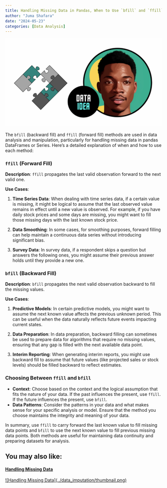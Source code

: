 ```yaml
---
title: Handling Missing Data in Pandas, When to Use `bfill` and `ffill` Methods
author: "Juma Shafara"
date: "2024-05-23"
categories: [Data Analysis]
---
```


![Photo by DATAIDEA](thumbnail.png)

The `bfill` (backward fill) and `ffill` (forward fill) methods are used in data analysis and manipulation, particularly for handling missing data in pandas DataFrames or Series. Here’s a detailed explanation of when and how to use each method:

### `ffill` (Forward Fill)

**Description**: `ffill` propagates the last valid observation forward to the next valid one.

**Use Cases**:

1. **Time Series Data**: When dealing with time series data, if a certain value is missing, it might be logical to assume that the last observed value remains in effect until a new value is observed. For example, if you have daily stock prices and some days are missing, you might want to fill those missing days with the last known stock price.
2. **Data Smoothing**: In some cases, for smoothing purposes, forward filling can help maintain a continuous data series without introducing significant bias.

3. **Survey Data**: In survey data, if a respondent skips a question but answers the following ones, you might assume their previous answer holds until they provide a new one.

<script async src="https://pagead2.googlesyndication.com/pagead/js/adsbygoogle.js?client=ca-pub-8076040302380238"
     crossorigin="anonymous"></script>

<ins class="adsbygoogle"
     style="display:block; text-align:center;"
     data-ad-layout="in-article"
     data-ad-format="fluid"
     data-ad-client="ca-pub-8076040302380238"
     data-ad-slot="8693891310"></ins>

<script>
     (adsbygoogle = window.adsbygoogle || []).push({});
</script>

### `bfill` (Backward Fill)

**Description**: `bfill` propagates the next valid observation backward to fill the missing values.

**Use Cases**:

1. **Predictive Models**: In certain predictive models, you might want to assume the next known value affects the previous unknown period. This can be useful when the data naturally reflects future events impacting current states.
2. **Data Preparation**: In data preparation, backward filling can sometimes be used to prepare data for algorithms that require no missing values, ensuring that any gap is filled with the next available data point.

3. **Interim Reporting**: When generating interim reports, you might use backward fill to assume that future values (like projected sales or stock levels) should be filled backward to reflect estimates.

<script async src="https://pagead2.googlesyndication.com/pagead/js/adsbygoogle.js?client=ca-pub-8076040302380238"
     crossorigin="anonymous"></script>

<ins class="adsbygoogle"
     style="display:block; text-align:center;"
     data-ad-layout="in-article"
     data-ad-format="fluid"
     data-ad-client="ca-pub-8076040302380238"
     data-ad-slot="8693891310"></ins>

<script>
     (adsbygoogle = window.adsbygoogle || []).push({});
</script>

### Choosing Between `ffill` and `bfill`

- **Context**: Choose based on the context and the logical assumption that fits the nature of your data. If the past influences the present, use `ffill`. If the future influences the present, use `bfill`.
- **Data Patterns**: Consider the patterns in your data and what makes sense for your specific analysis or model. Ensure that the method you choose maintains the integrity and meaning of your data.

In summary, use `ffill` to carry forward the last known value to fill missing data points and `bfill` to use the next known value to fill previous missing data points. Both methods are useful for maintaining data continuity and preparing datasets for analysis.

<script async src="https://pagead2.googlesyndication.com/pagead/js/adsbygoogle.js?client=ca-pub-8076040302380238"
     crossorigin="anonymous"></script>

<ins class="adsbygoogle"
     style="display:block; text-align:center;"
     data-ad-layout="in-article"
     data-ad-format="fluid"
     data-ad-client="ca-pub-8076040302380238"
     data-ad-slot="8693891310"></ins>

<script>
     (adsbygoogle = window.adsbygoogle || []).push({});
</script>

<div>
<h2>You may also like:</h2>
<a href="/posts/data_imputation/">
<h4>Handling Missing Data</h4>
![Handling Missing Data](../data_imputation/thumbnail.png)
</a>
</div>
